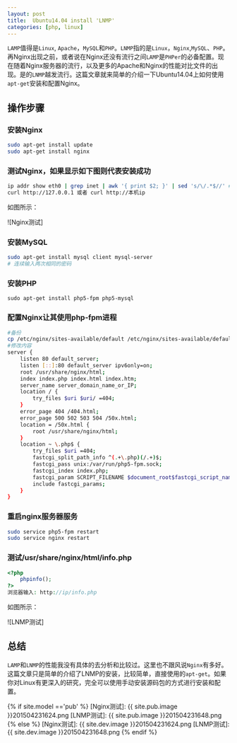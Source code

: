 ```yaml
---
layout: post
title:  Ubuntu14.04 install 'LNMP'
categories: [php, linux]
---
```


```LAMP```值得是```Linux```, ```Apache```，```MySQL```和```PHP```。```LNMP```指的是```Linux```，```Nginx```,```MySQL```、```PHP```。再Nginx出现之前，或者说在Nginx还没有流行之间```LAMP```是```PHPer```的必备配置。现在随着Nginx服务器的流行，以及更多的Apache和Nginx的性能对比文件的出现。是的```LNMP```越发流行。这篇文章就来简单的介绍一下Ubuntu14.04上如何使用```apt-get```安装和配置Nginx。

## 操作步骤 ##

### 安装Nginx ###

```bash
sudo apt-get install update
sudo apt-get install nginx
```

### 测试Nginx，如果显示如下图则代表安装成功 ###

```bash
ip addr show eth0 | grep inet | awk '{ print $2; }' | sed 's/\/.*$//' #查看本机IP地址
curl http://127.0.0.1 或者 curl http://本机ip
```

如图所示：

![Nginx测试]

### 安装MySQL ###

```bash
sudo apt-get install mysql client mysql-server
# 连续输入两次相同的密码
```

### 安装PHP ###

```
sudo apt-get install php5-fpm php5-mysql
```

### 配置Nginx让其使用php-fpm进程 ###

```bash
#备份
cp /etc/nginx/sites-available/default /etc/nginx/sites-available/default.back
#修改内容
server {
	listen 80 default_server;
	listen [::]:80 default_server ipv6only=on;
	root /usr/share/nginx/html;
	index index.php index.html index.htm;
	server_name server_domain_name_or_IP;
	location / {
		try_files $uri $uri/ =404;
	}
	error_page 404 /404.html;
	error_page 500 502 503 504 /50x.html;
	location = /50x.html {
		root /usr/share/nginx/html;
	}
	location ~ \.php$ {
		try_files $uri =404;
		fastcgi_split_path_info ^(.+\.php)(/.+)$;
		fastcgi_pass unix:/var/run/php5-fpm.sock;
		fastcgi_index index.php;
		fastcgi_param SCRIPT_FILENAME $document_root$fastcgi_script_name;
		include fastcgi_params;
	}
}
```

### 重启nginx服务器服务 ###

```bash
sudo service php5-fpm restart
sudo service nginx restart
```

### 测试/usr/share/nginx/html/info.php ###

```php
<?php
	phpinfo();
?>
浏览器输入: http://ip/info.php
```

如图所示：

![LNMP测试]



## 总结 ##

```LAMP```和```LNMP```的性能我没有具体的去分析和比较过。这里也不跟风说```Nginx```有多好。这篇文章只是简单的介绍了LNMP的安装，比较简单，直接使用的```apt-get```。如果你对Linux有更深入的研究，完全可以使用手动安装源码包的方式进行安装和配置。

{% if site.model =='pub' %}
[Nginx测试]: {{ site.pub.image }}201504231624.png
[LNMP测试]: {{ site.pub.image }}201504231648.png
{% else %}
[Nginx测试]: {{ site.dev.image }}201504231624.png
[LNMP测试]: {{ site.dev.image }}201504231648.png
{% endif %}